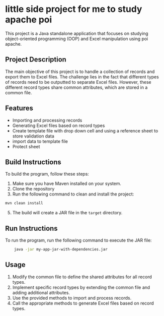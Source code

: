 # little side project for me to study apache poi

This project is a Java standalone application that focuses on studying object-oriented programming (OOP) and Excel manipulation using poi apache.

## Project Description

The main objective of this project is to handle a collection of records and export them to Excel files. The challenge lies in the fact that different types of records need to be outputted to separate Excel files. However, these different record types share common attributes, which are stored in a common file.

## Features

- Importing and processing records
- Generating Excel files based on record types
- Create template file with drop down cell and using a reference sheet to store validation data
- import data to template file
- Protect sheet


## Build Instructions

To build the program, follow these steps:

1. Make sure you have Maven installed on your system.
2. Clone the repository
3. Run the following command to clean and install the project:
    
```bash
mvn clean install
```
5. The build will create a JAR file in the `target` directory.

## Run Instructions

To run the program, run the following command to execute the JAR file:

```bash
    java -jar my-app-jar-with-dependencies.jar
```



## Usage

1. Modify the common file to define the shared attributes for all record types.
2. Implement specific record types by extending the common file and adding additional attributes.
3. Use the provided methods to import and process records.
4. Call the appropriate methods to generate Excel files based on record types.
